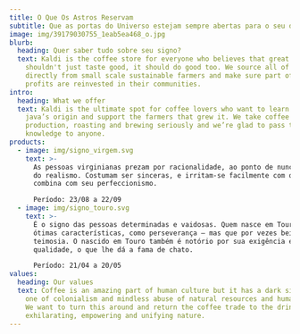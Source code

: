 ```yaml
---
title: O Que Os Astros Reservam
subtitle: Que as portas do Universo estejam sempre abertas para o seu destino!
image: img/39179030755_1eab5ea468_o.jpg
blurb:
  heading: Quer saber tudo sobre seu signo?
  text: Kaldi is the coffee store for everyone who believes that great coffee
    shouldn't just taste good, it should do good too. We source all of our beans
    directly from small scale sustainable farmers and make sure part of the
    profits are reinvested in their communities.
intro:
  heading: What we offer
  text: Kaldi is the ultimate spot for coffee lovers who want to learn about their
    java’s origin and support the farmers that grew it. We take coffee
    production, roasting and brewing seriously and we’re glad to pass that
    knowledge to anyone.
products:
  - image: img/signo_virgem.svg
    text: >-
      As pessoas virginianas prezam por racionalidade, ao ponto de nunca fugir
      do realismo. Costumam ser sinceras, e irritam-se facilmente com quem não
      combina com seu perfeccionismo.

      Período: 23/08 a 22/09
  - image: img/signo_touro.svg
    text: >-
      É o signo das pessoas determinadas e vaidosas. Quem nasce em Touro possui
      ótimas características, como perseverança — mas que por vezes beira a
      teimosia. O nascido em Touro também é notório por sua exigência em
      qualidade, o que lhe dá a fama de chato.

      Período: 21/04 a 20/05
values:
  heading: Our values
  text: Coffee is an amazing part of human culture but it has a dark side too –
    one of colonialism and mindless abuse of natural resources and human lives.
    We want to turn this around and return the coffee trade to the drink’s
    exhilarating, empowering and unifying nature.
---
```

